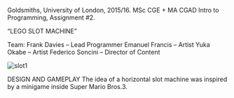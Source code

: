 Goldsmiths, University of London, 2015/16.
MSc CGE + MA CGAD
Intro to Programming, Assignment #2. 

“LEGO SLOT MACHINE”

Team: 
Frank Davies – Lead Programmer
Emanuel Francis – Artist
Yuka Okabe – Artist
Federico Soncini – Director of Content


![slot1](https://cloud.githubusercontent.com/assets/14871171/13149600/ee6f1df4-d659-11e5-9288-6f6329003c25.png)


DESIGN AND GAMEPLAY
The idea of a horizontal slot machine was inspired by a minigame inside Super Mario Bros.3.

